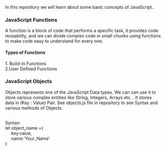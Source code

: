 <p>In this repository we will learn about some basic concepts of JavaScript..</p>
<h3>JavaScript Functions</h3><p>A function is a block of code that performs a specific task, it provides code reusability, and we can divide complex code in small chunks using functions to make code easy to understand for every one.
<h4>Types of Functions</h4><p>1. Build-In Functions<br/>2.User Defined Functions</p>
<h3>JavaScript Objects</h3><p>Objects represents one of the JavaScript Data types. We can can use it to store various complex entities like String, Integers, Arrays etc. . It stores data in (Key : Value) Pair. See objects.js file in repository to see Syntax and various methods of Objects.</p><br/>
Syntax:<br/>
let object_name ={<br/>
&nbsp&nbsp&nbsp&nbsp key:value,<br/>
&nbsp&nbsp&nbsp&nbsp name:'Your_Name'<br/>
}